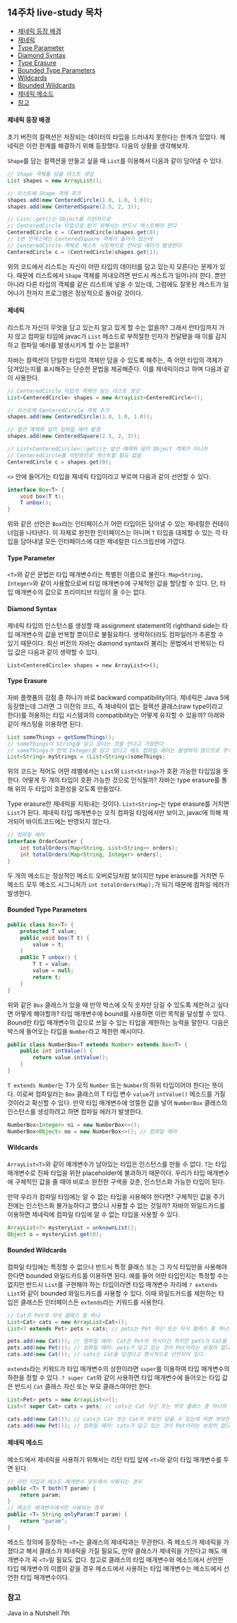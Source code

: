 ## 14주차 live-study 목차
- [제네릭 등장 배경](#제네릭-등장-배경)
- [제네릭](#제네릭)
- [Type Parameter](#Type-Parameter)
- [Diamond Syntax](#Diamond-Syntax)
- [Type Erasure](#Type-Erasure)
- [Bounded Type Parameters](#Bounded-Type-Parameters)
- [Wildcards](#Wildcards)
- [Bounded Wildcards](#Bounded-Wildcards)
- [제네릭 메소드](#제네릭-메소드)
- [참고](#참고)

#### 제네릭 등장 배경
초기 버전의 컬렉션은 저장되는 데이터의 타입을 드러내지 못한다는 한계가 있었다.
제네릭은 이런 한계를 해결하기 위해 등장했다. 다음의 상황을 생각해보자.

`Shape`를 담는 컬렉션을 만들고 싶을 때 `List`를 이용해서 다음과 같이 담아낼 수 있다.

```java
// Shape 객체를 담을 리스트 생성
List shapes = new ArrayList();

// 리스트에 Shape 객체 추가
shapes.add(new CenteredCircle(1.0, 1.0, 1.0));
shapes.add(new CenteredSquare(2.5, 2, 3));

// List::get()는 Object를 리턴하므로
// CenteredCircle 타입으로 받기 위해서는 반드시 캐스트해야 한다
CenteredCircle c = (CentredCircle)shapes.get(0);
// 1번 인덱스에는 CenteredSquare 객체가 들어가 있는데
// CenteredCircle 객체로 캐스트 시도하므로 런타임 에러가 발생한다
CenteredCircle c = (CentredCircle)shapes.get(1);
```

위의 코드에서 리스트는 자신이 어떤 타입의 데이터를 담고 있는지 모른다는 문제가 있다.
때문에 리스트에서 `Shape` 객체를 꺼내오려면 반드시 캐스트가 일어나야 한다.
뿐만 아니라 다른 타입의 객체를 같은 리스트에 넣을 수 있는데,
그럼에도 잘못된 캐스트가 일어나기 전까지 프로그램은 정상적으로 돌아갈 것이다.

#### 제네릭
리스트가 자신이 무엇을 담고 있는지 알고 있게 할 수는 없을까?
그래서 런타임까지 가지 않고 컴파일 타임에 javac가 `List` 메소드로
부적절한 인자가 전달됐을 때 이를 감지하고 컴파일 에러를 발생시키게 할 수는 없을까?

자바는 컬렉션이 단일한 타입의 객체만 담을 수 있도록 해주는,
즉 어떤 타입의 객체가 담겨있는지를 표시해주는 단순한 문법을 제공해준다.
이를 제네릭이라고 하며 다음과 같이 사용한다.

```java
// CenteredCircle 타입의 객체만 담는 리스트 생성
List<CenteredCircle> shapes = new ArrayList<CenteredCircle>();

// 리스트에 CenteredCircle 객체 추가
shapes.add(new CenteredCircle(1.0, 1.0, 1.0));

// 앞선 예제와 달리 컴파일 에러 발생
shapes.add(new CenteredSquare(2.5, 2, 3));

// List<CenteredCircle>::get()는 앞선 예제와 달리 Object 객체가 아니라
// CenteredCircle를 리턴하므로 캐스트할 필요 없음 
CenteredCircle c = shapes.get(0);
```

`<>` 안에 들어가는 타입을 제네릭 타입이라고 부르며 다음과 같이 선언할 수 있다.

```java
interface Box<T> {
    void box(T t);
    T unbox();
}
```

위와 같은 선언은 `Box`라는 인터페이스가 어떤 타입이든 담아낼 수 있는 제네럴한 컨테이너임을 나타낸다.
이 자체로 완전한 인터페이스는 아니며 `T` 타입을 대체할 수 있는 각 타입을 담아내낼 모든 인터페이스에 대한 제네럴한 디스크립션에 가깝다.

#### Type Parameter
`<T>`와 같은 문법은 타입 매개변수라는 특별한 이름으로 불린다.
`Map<String, Integer>`와 같이 사용함으로써 타입 매개변수에 구체적인 값을 할당할 수 있다.
단, 타입 매개변수의 값으로 프리미티브 타입이 올 수는 없다.

#### Diamond Syntax
제네릭 타입의 인스턴스를 생성할 때 assignment statement의 righthand side는
타입 매개변수의 값을 반복할 뿐이므로 불필요하다. 생략하더라도 컴파일러가 추론할 수 있기 때문이다.
최신 버전의 자바는 diamond syntax라 불리는 문법에서 반복되는 타입 값은 다음과 같이 생략할 수 있다.

`List<CenteredCircle> shapes = new ArrayList<>();`

#### Type Erasure
자바 플랫폼의 강점 중 하나가 바로 backward compatibility이다.
제네릭은 Java 5에 등장했는데 그러면 그 이전의 코드, 즉 제네릭이 없는 컬렉션 클래스(raw type이라고 한다)를 허용하는 타입 시스템과의
compatibility는 어떻게 유지할 수 있을까? 아래와 같이 캐스팅을 이용하면 된다.

```java
List someThings = getSomeThings();
// someThings이 String을 담고 있다는 것을 안다고 가정한다
// someThings가 만약 Integer를 담고 있다고 해도 컴파일 에러는 발생하지 않으므로 주의해야 한다
List<String> myStrings = (List<String>)someThings;
```

위의 코드는 적어도 어떤 레벨에서는 `List`와 `List<String>`가 호환 가능한 타입임을 뜻한다.
어떻게 두 개의 타입이 호환 가능한 것으로 인식될까? 자바는 type erasure를 통해 위의 두 타입이 호환성을 갖도록 만들었다.

Type erasure란 제네릭을 지워내는 것이다. `List<String>`는 type erasure를 거치면 `List`가 된다.
제네릭 타입 매개변수는 오직 컴파일 타임에서만 보이고, javac에 의해 제거되어 바이트코드에는 반영되지 않는다.

```java
// 컴파일 에러
interface OrderCounter {
    int totalOrders(Map<String, List<String>> orders);
    int totalOrders(Map<String, Integer> orders);
}
```

두 개의 메소드는 정상적인 메소드 오버로딩처럼 보이지만 type erasure를 거치면
두 메소드 모두 메소드 시그니처가 `int totalOrders(Map);`가 되기 때문에 컴파일 에러가 발생한다.

#### Bounded Type Parameters
```java
public class Box<T> {
    protected T value;
    public void box(T t) {
        value = t;
    }
    public T unbox() {
        T t = value;
        value = null;
        return t;
    }
}
```

위와 같은 `Box` 클래스가 있을 때 만약 박스에 오직 숫자만 담길 수 있도록 제한하고 싶다면 어떻게 해야할까?
타입 매개변수에 bound를 사용하면 이런 목적을 달성할 수 있다.
Bound란 타입 매개변수의 값으로 쓰일 수 있는 타입을 제한하는 능력을 말한다.
다음은 박스에 들어오는 타입을 `Number`라고 제한한 예시이다.

```java
public class NumberBox<T extends Number> extends Box<T> {
    public int intValue() {
        return value.intValue();
    }
}
```

`T extends Number`는 T가 오직 `Number` 또는 `Number`의 하위 타입이어야 한다는 뜻이다.
이로써 컴파일러는 `Box` 클래스의 T 타입 변수 `value`가 `intValue()` 메소드를 가질 것이라고 확신할 수 있다.
만약 타입 매개변수에 엉뚱한 값을 넣어 `NumberBox` 클래스의 인스턴스를 생성하려고 하면 컴파일 에러가 발생한다.

```java
NumberBox<Integer> ni = new NumberBox<>();
NumberBox<Object> no = new NumberBox<>(); // 컴파일 에러
```

#### Wildcards
`ArrayList<T>`와 같이 매개변수가 남아있는 타입은 인스턴스를 만들 수 없다.
`T`는 타입 매개변수로 진짜 타입을 위한 placeholder에 불과하기 때문이다.
우리가 타입 매개변수에 구체적인 값을 줄 때야 비로소 완전한 구색을 갖춘, 인스턴스화 가능한 타입이 된다.

만약 우리가 컴파일 타임에는 알 수 없는 타입을 사용해야 한다면?
구체적인 값을 주기 전에는 인스턴스화 불가능하다고 했으니 사용할 수 없는 것일까?
자바의 와일드카드를 이용하면 제네릭에 컴파일 타임에 알 수 없는 타입을 사용할 수 있다.

```java
ArrayList<?> mysteryList = unknownList();
Object o = mysteryList.get(0);
```

#### Bounded Wildcards
컴파일 타임에는 특정할 수 없으나 반드시 특정 클래스 또는 그 자식 타입만을 사용해야 한다면  bounded 와일드카드를 이용하면 된다.
예를 들어 어떤 타입인지는 특정할 수는 없지만 반드시 `List`를 구현해야 하는 타입이라면
타입 매개변수 자리에 `? extends List`와 같이 bounded 와일드카드를 사용할 수 있다.
이때 와일드카드를 제한하는 타입은 클래스든 인터페이스든 `extends`라는 키워드를 사용한다.  

```java
// Cat은 Pet의 자식 클래스 중 하나
List<Cat> cats = new ArrayList<Cat>();
List<? extends Pet> pets = cats; // pets는 Pet 자신 또는 자식 클래스 중 하나의 타입만 담는 컬렉션을 가리킨다

pets.add(new Cat()); // 컴파일 에러: Cat은 Pet의 자식이긴 하지만 pets가 Cat을 담고 있다는 보장이 없다
pets.add(new Pet()); // 컴파일 에러: pets가 담고 있는 것이 Pet이라는 보장이 없다
cats.add(new Cat()); // cats는 Cat을 담겠다고 명시적으로 선언되어 있다
```

`extends`라는 키워드가 타입 매개변수의 상한이라면 `super`를 이용하여 타입 매개변수의 하한을 정할 수 있다.
`? super Cat`와 같이 사용하면 타입 매개변수에 들어오는 타입 값은 반드시 `Cat` 클래스 자신 또는 부모 클래스여야만 한다.

```java
List<Pet> pets = new ArrayList<>();
List<? super Cat> cats = pets; // cats는 Cat 자신 또는 부모 클래스 중 하나의 타입만 담는 컬렉션을 가리킨다

cats.add(new Cat()); // cats는 Cat 또는 Cat의 부모만 담을 수 있는데 어떤 부모든 다형성에 의해 Cat을 담을 수 있다
cats.add(new Pet()); // 컴파일 에러: cats가 담고 있는 것이 Pet이라는 보장이 없다
```

#### 제네릭 메소드
메소드에서 제네릭을 사용하기 위해서는 리턴 타입 앞에 `<T>`와 같이 타입 매개변수를 두면 된다.
```java
// 리턴 타입과 메소드 매개변수 모두에서 사용되는 경우
public <T> T both(T param) {
    return param;
}
// 메소드 매개변수에서만 사용되는 경우
public <T> String onlyParam(T param) {
    return "param";
}
```

메소드 정의에 등장하는 `<T>`는 클래스의 제네릭과는 무관한다.
즉 메소드가 제네릭을 가졌다고 해서 클래스가 제네릭을 가질 필요도,
만약 클래스가 제네릭을 가진다고 해도 매개변수가 꼭 `<T>`일 필요도 없다.
참고로 클래스의 타입 매개변수와 메소드에서 선언한 타입 매개변수의 이름이 같을 경우
메소드에서 사용하는 타입 매개변수는 메소드에서 선언한 타입 매개변수이다.

### 참고
Java in a Nutshell 7th